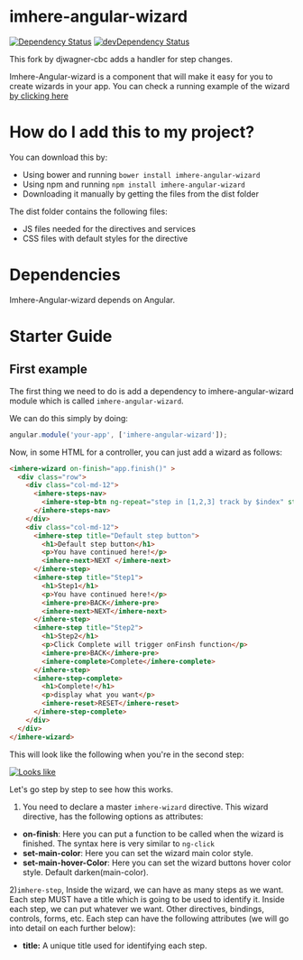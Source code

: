 # imhere-angular-wizard

[![Dependency Status](https://david-dm.org/preboot/angular-webpack/status.svg)](https://david-dm.org/preboot/angular-webpack#info=dependencies) [![devDependency Status](https://david-dm.org/preboot/angular-webpack/dev-status.svg)](https://david-dm.org/preboot/angular-webpack#info=devDependencies)

This fork by djwagner-cbc adds a handler for step changes.

Imhere-Angular-wizard is a component that will make it easy for you to create wizards in your app. You can check a running example of the wizard [by clicking here](https://imheretw.github.io/imhere-angular-wizard/)

# How do I add this to my project?
You can download this by:

* Using bower and running `bower install imhere-angular-wizard`
* Using npm and running `npm install imhere-angular-wizard`
* Downloading it manually by getting the files from the dist folder

The dist folder contains the following files:

* JS files needed for the directives and services
* CSS files with default styles for the directive

# Dependencies
Imhere-Angular-wizard depends on Angular.

# Starter Guide

## First example

The first thing we need to do is add a dependency to imhere-angular-wizard module which is called `imhere-angular-wizard`.

We can do this simply by doing:

````js
angular.module('your-app', ['imhere-angular-wizard']);
````

Now, in some HTML for a controller, you can just add a wizard as follows:

````html
<imhere-wizard on-finish="app.finish()" >
  <div class="row">
    <div class="col-md-12">
      <imhere-steps-nav>
        <imhere-step-btn ng-repeat="step in [1,2,3] track by $index" step-index="$index"></imhere-step-btn>
      </imhere-steps-nav>
    </div>
    <div class="col-md-12">
      <imhere-step title="Default step button">
        <h1>Default step button</h1>
        <p>You have continued here!</p>
        <imhere-next>NEXT </imhere-next>
      </imhere-step>
      <imhere-step title="Step1">
        <h1>Step1</h1>
        <p>You have continued here!</p>
        <imhere-pre>BACK</imhere-pre>
        <imhere-next>NEXT</imhere-next>
      </imhere-step>
      <imhere-step title="Step2">
        <h1>Step2</h1>
        <p>Click Complete will trigger onFinsh function</p>
        <imhere-pre>BACK</imhere-pre>
        <imhere-complete>Complete</imhere-complete>
      </imhere-step>
      <imhere-step-complete>
        <h1>Complete!</h1>
        <p>display what you want</p>
        <imhere-reset>RESET</imhere-reset>
      </imhere-step-complete>
    </div>
  </div>
</imhere-wizard>
````

This will look like the following when you're in the second step:

[![Looks like](https://cloud.githubusercontent.com/assets/5419010/24394236/c5e51336-13cd-11e7-8359-adf80574a318.png)](https://cloud.githubusercontent.com/assets/5419010/24394236/c5e51336-13cd-11e7-8359-adf80574a318.png)

Let's go step by step to see how this works.

1) You need to declare a master `imhere-wizard` directive. This wizard directive, has the following options as attributes:
* **on-finish**: Here you can put a function to be called when the wizard is finished. The syntax here is very similar to `ng-click`
* **set-main-color**: Here you can set the wizard main color style.
* **set-main-hover-Color**: Here you can set the wizard buttons hover color style. Default darken(main-color).

2)`imhere-step`, Inside the wizard, we can have as many steps as we want. Each step MUST have a title which is going to be used to identify it. Inside each step, we can put whatever we want. Other directives, bindings, controls, forms, etc.  Each step can have the following attributes (we will go into detail on each further below):
* **title:** A unique title used for identifying each step.
